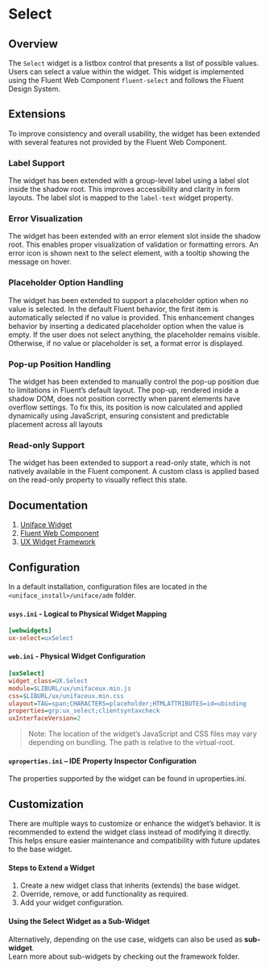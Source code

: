 # Select

## Overview

The `Select` widget is a listbox control that presents a list of possible values. Users can select a value within the widget. This widget is implemented using the Fluent Web Component `fluent-select` and follows the Fluent Design System.

## Extensions

To improve consistency and overall usability, the widget has been extended with several features not provided by the Fluent Web Component.

### Label Support

The widget has been extended with a group-level label using a label slot inside the shadow root. This improves accessibility and clarity in form layouts. The label slot is mapped to the `label-text` widget property.

### Error Visualization

The widget has been extended with an error element slot inside the shadow root. This enables proper visualization of validation or formatting errors. An error icon is shown next to the select element, with a tooltip showing the message on hover.

### Placeholder Option Handling
 
The widget has been extended to support a placeholder option when no value is selected. In the default Fluent behavior, the first item is automatically selected if no value is provided. This enhancement changes behavior by inserting a dedicated placeholder option when the value is empty. If the user does not select anything, the placeholder remains visible. Otherwise, if no value or placeholder is set, a format error is displayed.

### Pop-up Position Handling
 
The widget has been extended to manually control the pop-up position due to limitations in Fluent’s default layout. The pop-up, rendered inside a shadow DOM, does not position correctly when parent elements have overflow settings. To fix this, its position is now calculated and applied dynamically using JavaScript, ensuring consistent and predictable placement across all layouts

### Read-only Support
 
The widget has been extended to support a read-only state, which is not natively available in the Fluent component. A custom class is applied based on the read-only property to visually reflect this state.

## Documentation

1. [Uniface Widget](https://docs.rocketsoftware.com/bundle/uniface_104/page/yzp1709198831196.html)  
2. [Fluent Web Component](https://learn.microsoft.com/en-us/fluent-ui/web-components/)  
3. [UX Widget Framework](../framework/README.md)

## Configuration

In a default installation, configuration files are located in the `<uniface_install>/uniface/adm` folder.

#### `usys.ini` - Logical to Physical Widget Mapping
```ini
[webwidgets]
ux-select=uxSelect
```

#### `web.ini` - Physical Widget Configuration
```ini
[uxSelect]
widget_class=UX.Select
module=$LIBURL/ux/unifaceux.min.js
css=$LIBURL/ux/unifaceux.min.css
ulayout=TAG=span;CHARACTERS=placeholder;HTMLATTRIBUTES=id=ubinding
properties=grp:ux_select;clientsyntaxcheck
uxInterfaceVersion=2
```

> Note: The location of the widget’s JavaScript and CSS files may vary depending on bundling. The path is relative to the virtual-root.

#### `uproperties.ini` – IDE Property Inspector Configuration

The properties supported by the widget can be found in uproperties.ini.

## Customization

There are multiple ways to customize or enhance the widget’s behavior. It is recommended to extend the widget class instead of modifying it directly. This helps ensure easier maintenance and compatibility with future updates to the base widget.

#### Steps to Extend a Widget

1. Create a new widget class that inherits (extends) the base widget.  
2. Override, remove, or add functionality as required.  
3. Add your widget configuration.

#### Using the Select Widget as a Sub-Widget

Alternatively, depending on the use case, widgets can also be used as **sub-widget**.  
Learn more about sub-widgets by checking out the framework folder.
